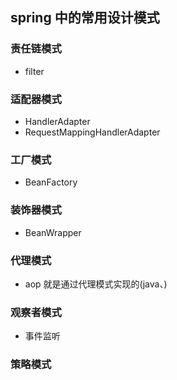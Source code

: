 






## spring 中的常用设计模式

### 责任链模式

- filter

### 适配器模式

- HandlerAdapter
- RequestMappingHandlerAdapter

### 工厂模式

- BeanFactory

### 装饰器模式

- BeanWrapper

### 代理模式

- aop 就是通过代理模式实现的(java、)

### 观察者模式

- 事件监听

### 策略模式
